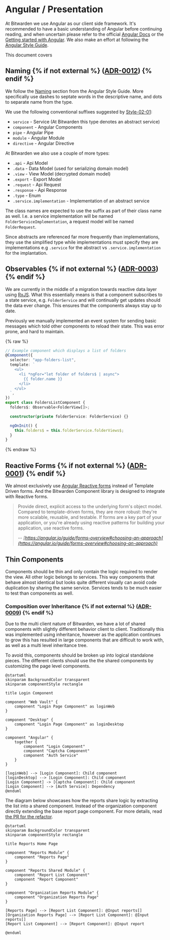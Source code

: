 # Angular / Presentation

At Bitwarden we use Angular as our client side framework. It's recommended to have a basic
understanding of Angular before continuing reading, and when uncertain please refer to the official
[Angular Docs][docs] or the [Getting started with Angular][start]. We also make an effort at
following the [Angular Style Guide][styleguide].

This document covers

## Naming {% if not external %} ([ADR-0012][adr-0012]) {% endif %}

We follow the [Naming](https://angular.io/guide/styleguide#naming) section from the Angular Style
Guide. More specifically use dashes to septate words in the descriptive name, and dots to separate
name from the type.

We use the following conventional suffixes suggested by [Style-02-01][style-02-01]:

- `service` - Service (At Bitwarden this type denotes an abstract service)
- `component` - Angular Components
- `pipe` - Angular Pipe
- `module` - Angular Module
- `directive` - Angular Directive

At Bitwarden we also use a couple of more types:

- `.api` - Api Model
- `.data` - Data Model (used for serializing domain model)
- `.view` - View Model (decrypted domain model)
- `.export` - Export Model
- `.request` - Api Request
- `.response` - Api Response
- `.type` - Enum
- `.service.implementation` - Implementation of an abstract service

The class names are expected to use the suffix as part of their class name as well. I.e. a service
implementation will be named `FolderServiceImplementation`, a request model will be named
`FolderRequest`.

Since abstracts are referenced far more frequently than implementations, they use the simplified
type while implementations must specify they are implementations e.g `.service` for the abstract vs
`.service.implementation` for the implantation.

## Observables {% if not external %} ([ADR-0003][adr-0003]) {% endif %}

We are currently in the middle of a migration towards reactive data layer using [RxJS][rxjs]. What
this essentially means is that a component subscribes to a state service, e.g. `FolderService` and
will continually get updates should the data ever change. This ensures that the components always
stay up to date.

Previously we manually implemented an event system for sending basic messages which told other
components to reload their state. This was error prone, and hard to maintain.

{% raw %}

```ts
// Example component which displays a list of folders
@Component({
  selector: "app-folders-list",
  template: `
    <ul>
      <li *ngFor="let folder of folders$ | async">
        {{ folder.name }}
      </li>
    </ul>
  `,
})
export class FoldersListComponent {
  folders$: Observable<FolderView[]>;

  constructor(private folderService: FolderService) {}

  ngOnInit() {
    this.folders$ = this.folderService.folderViews$;
  }
}
```

{% endraw %}

## Reactive Forms {% if not external %} ([ADR-0001][adr-0001]) {% endif %}

We almost exclusively use [Angular Reactive forms](https://angular.io/guide/reactive-forms) instead
of Template Driven forms. And the Bitwarden Component library is designed to integrate with Reactive
forms.

> Provide direct, explicit access to the underlying form's object model. Compared to template-driven
> forms, they are more robust: they're more scalable, reusable, and testable. If forms are a key
> part of your application, or you're already using reactive patterns for building your application,
> use reactive forms.
>
> --
> <cite>[https://angular.io/guide/forms-overview#choosing-an-approach](https://angular.io/guide/forms-overview#choosing-an-approach)</cite>

## Thin Components

Components should be thin and only contain the logic required to render the view. All other logic
belongs to services. This way components that behave almost identical but looks quite different
visually can avoid code duplication by sharing the same service. Services tends to be much easier to
test than components as well.

### Composition over Inheritance {% if not external %} ([ADR-0009][adr-0009]) {% endif %}

Due to the multi client nature of Bitwarden, we have a lot of shared components with slightly
different behavior client to client. Traditionally this was implemented using inheritance, however
as the application continues to grow this has resulted in large components that are difficult to
work with, as well as a multi level inheritance tree.

To avoid this, components should be broken up into logical standalone pieces. The different clients
should use the the shared components by customizing the page level components.

```plantuml
@startuml
skinparam BackgroundColor transparent
skinparam componentStyle rectangle

title Login Component

component "Web Vault" {
    component "Login Page Component" as loginWeb
}

component "Desktop" {
    component "Login Page Component" as loginDesktop
}

component "Angular" {
    together {
        component "Login Component"
        component "Captcha Component"
        component "Auth Service"
    }
}

[loginWeb] --> [Login Component]: Child component
[loginDesktop] --> [Login Component]: Child component
[Login Component] -> [Captcha Component]: Child component
[Login Component] --> [Auth Service]: Dependency
@enduml
```

The diagram below showcases how the reports share logic by extracting the list into a shared
component. Instead of the organization component directly extending the base report page component.
For more details, read [the PR for the refactor](https://github.com/bitwarden/clients/pull/3204).

```plantuml
@startuml
skinparam BackgroundColor transparent
skinparam componentStyle rectangle

title Reports Home Page

component "Reports Module" {
    component "Reports Page"
}

component "Reports Shared Module" {
    component "Report List Component"
    component "Report Component"
}

component "Organization Reports Module" {
    component "Organization Reports Page"
}

[Reports Page] --> [Report List Component]: @Input reports[]
[Organization Reports Page] --> [Report List Component]: @Input reports[]
[Report List Component] --> [Report Component]: @Input report

@enduml
```

[docs]: https://angular.io/docs
[start]: https://angular.io/start
[styleguide]: https://angular.io/guide/styleguide
[style-02-01]: https://angular.io/guide/styleguide#general-naming-guidelines
[rxjs]: https://angular.io/guide/rx-library
[adr-0001]: https://adr.bitwarden.com/decisions/0001-reactive-forms
[adr-0003]: https://adr.bitwarden.com/decisions/0003-observable-data-services
[adr-0009]: https://adr.bitwarden.com/decisions/0009-angular-composition-over-inheritance
[adr-0012]: https://adr.bitwarden.com/decisions/0012-angular-filename-convention
